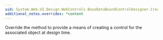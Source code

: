 ```yaml
---
uid: System.Web.UI.Design.WebControls.BaseDataBoundControlDesigner.CreateDataSource
additional_notes.overrides: *content
---
```


<p>Override the <xref href="System.Web.UI.Design.WebControls.BaseDataBoundControlDesigner.CreateDataSource"></xref> method to provide a means of creating a <xref href="System.Web.UI.WebControls.BaseDataBoundControl.DataSource"></xref> control for the associated <xref href="System.Web.UI.WebControls.BaseDataBoundControl"></xref> object at design time.</p>


